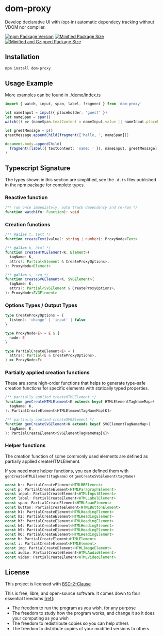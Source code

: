 # dom-proxy

Develop declarative UI with (opt-in) automatic dependecy tracking without VDOM nor compiler.

[![npm Package Version](https://img.shields.io/npm/v/dom-proxy)](https://www.npmjs.com/package/dom-proxy)
[![Minified Package Size](https://img.shields.io/bundlephobia/min/dom-proxy)](https://bundlephobia.com/package/dom-proxy)
[![Minified and Gzipped Package Size](https://img.shields.io/bundlephobia/minzip/dom-proxy)](https://bundlephobia.com/package/dom-proxy)

## Installation

```bash
npm install dom-proxy
```

## Usage Example

More examples can be found in [./demo/index.ts](demo/index.ts)

```typescript
import { watch, input, span, label, fragment } from 'dom-proxy'

let nameInput = input({ placeholder: 'guest' })
let nameSpan = span()
watch(() => (nameSpan.textContent = nameInput.value || nameInput.placeholder))

let greetMessage = p()
greetMessage.appendChild(fragment(['hello, ', nameSpan]))

document.body.appendChild(
  fragment([label({ textContent: 'name: ' }), nameInput, greetMessage]),
)
```

## Typescript Signature

The types shown in this section are simplified, see the `.d.ts` files published in the npm package for complete types.

### Reactive function

```typescript
/** run once immediately, auto track dependency and re-run */
function watch(fn: Function): void
```

### Creation functions

```typescript
/** @alias t, text */
function createText(value?: string | number): ProxyNode<Text>

/** @alias h, html */
function createHTMLElement<K, Element>(
  tagName: K,
  attrs?: Partial<Element & CreateProxyOptions>,
): ProxyNode<Element>

/** @alias s, svg */
function createSVGElement<K, SVGElement>(
  tagName: K,
  attrs?: Partial<SVGElement & CreateProxyOptions>,
): ProxyNode<SVGElement>
```

### Options Types / Output Types

```typescript
type CreateProxyOptions = {
  listen?: 'change' | 'input' | false
}

type ProxyNode<E> = E & {
  node: E
}

type PartialCreateElement<E> = (
  attrs?: Partial<E & CreateProxyOptions>,
) => ProxyNode<E>
```

### Partially applied creation functions

These are some high-order functions that helps to generate type-safe creation functions for specific elements with statically typed properties.

```typescript
/** partially applied createHTMLElement */
function genCreateHTMLElement<K extends keyof HTMLElementTagNameMap>(
  tagName: K,
): PartialCreateElement<HTMLElementTagNameMap[K]>

/** partially applied createSVGElement */
function genCreateSVGElement<K extends keyof SVGElementTagNameMap>(
  tagName: K,
): PartialCreateElement<SVGElementTagNameMap[K]>
```

### Helper functions

The creation function of some commonly used elements are defined as partially applied createHTMLElement.

If you need more helper functions, you can defined them with `genCreateHTMLElement(tagName)` or `genCreateSVGElement(tagName)`

```typescript
const br: PartialCreateElement<HTMLBRElement>
const p: PartialCreateElement<HTMLParagraphElement>
const input: PartialCreateElement<HTMLInputElement>
const label: PartialCreateElement<HTMLLabelElement>
const span: PartialCreateElement<HTMLSpanElement>
const button: PartialCreateElement<HTMLButtonElement>
const h1: PartialCreateElement<HTMLHeadingElement>
const h2: PartialCreateElement<HTMLHeadingElement>
const h3: PartialCreateElement<HTMLHeadingElement>
const h4: PartialCreateElement<HTMLHeadingElement>
const h5: PartialCreateElement<HTMLHeadingElement>
const h6: PartialCreateElement<HTMLHeadingElement>
const b: PartialCreateElement<HTMLElement>
const i: PartialCreateElement<HTMLElement>
const img: PartialCreateElement<HTMLImageElement>
const audio: PartialCreateElement<HTMLAudioElement>
const video: PartialCreateElement<HTMLVideoElement>
```

## License

This project is licensed with [BSD-2-Clause](./LICENSE)

This is free, libre, and open-source software. It comes down to four essential freedoms [[ref]](https://seirdy.one/2021/01/27/whatsapp-and-the-domestication-of-users.html#fnref:2):

- The freedom to run the program as you wish, for any purpose
- The freedom to study how the program works, and change it so it does your computing as you wish
- The freedom to redistribute copies so you can help others
- The freedom to distribute copies of your modified versions to others
